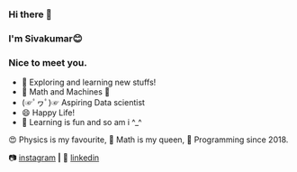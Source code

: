 ### Hi there 👋
### I'm Sivakumar😊
### Nice to meet you.

- 🔭 Exploring and learning new stuffs! 
- 💖 Math and Machines 💖  
- (☞ﾟヮﾟ)☞ Aspiring Data scientist
- 😄 Happy Life!
- 🧠 Learning is fun and so am i ^_^  

😍 Physics is my favourite,
👸 Math is my queen,
👨 Programming since 2018.

📷 [instagram][instagram] **|** 
👔 [linkedin][linkedin]

[instagram]: https://instagram.com/arsive02
[linkedin]: https://linkedin.com/in/siva-kumar-5b2527190/
